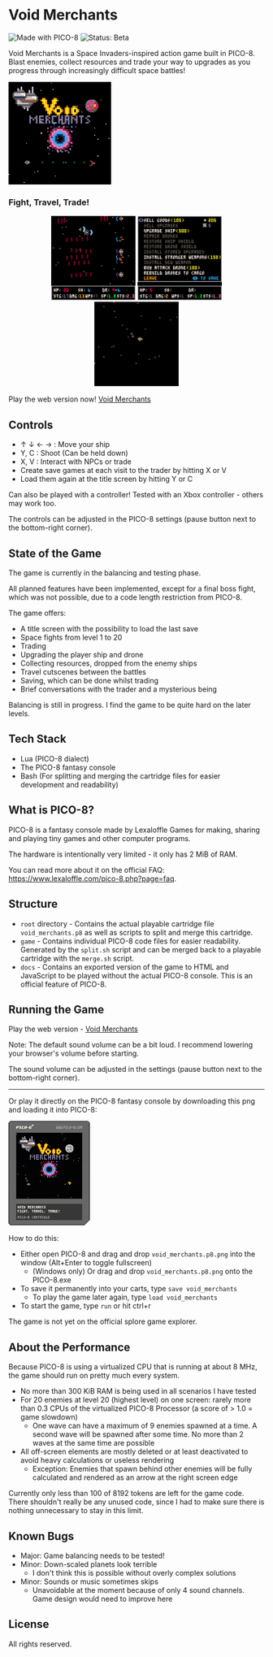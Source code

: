 # Void Merchants

![Made with PICO-8](https://img.shields.io/badge/made%20with-PICO--8-red)
![Status: Beta](https://img.shields.io/badge/status-beta-yellow)

Void Merchants is a Space Invaders-inspired action game built in PICO-8. Blast enemies, collect resources and trade your way to upgrades as you progress through increasingly difficult space battles!

<img src="https://github.com/Scatenix/Void-Merchants/blob/main/resources/README_resources/void_merchants.png" alt="Void Merchants" width="40%" />

### Fight, Travel, Trade!

<p align="center">
    <img src="https://github.com/Scatenix/Void-Merchants/blob/main/resources/README_resources/void_merchants_fight.gif" alt="Void Merchants Fight" width="33%" />
    <img src="https://github.com/Scatenix/Void-Merchants/blob/main/resources/README_resources/void_merchants_trade.gif" alt="Void Merchants Travel" width="33%" />
    <img src="https://github.com/Scatenix/Void-Merchants/blob/main/resources/README_resources/void_merchants_travel.gif" alt="Void Merchants Trade" width="33%" />
</p>

Play the web version now! [Void Merchants](https://scatenix.github.io/Void-Merchants/)

## Controls

- ↑ ↓ ← → : Move your ship
- Y, C    : Shoot (Can be held down)
- X, V    : Interact with NPCs or trade
- Create save games at each visit to the trader by hitting X or V
- Load them again at the title screen by hitting Y or C

Can also be played with a controller! Tested with an Xbox controller - others may work too.

The controls can be adjusted in the PICO-8 settings (pause button next to the bottom-right corner).

## State of the Game

The game is currently in the balancing and testing phase.

All planned features have been implemented, except for a final boss fight, which was not possible, due to a code length restriction from PICO-8.

The game offers:
- A title screen with the possibility to load the last save
- Space fights from level 1 to 20
- Trading
- Upgrading the player ship and drone
- Collecting resources, dropped from the enemy ships
- Travel cutscenes between the battles
- Saving, which can be done whilst trading
- Brief conversations with the trader and a mysterious being

Balancing is still in progress. I find the game to be quite hard on the later levels.

## Tech Stack

- Lua (PICO-8 dialect)
- The PICO-8 fantasy console
- Bash (For splitting and merging the cartridge files for easier development and readability)

## What is PICO-8?

PICO-8 is a fantasy console made by Lexaloffle Games for making, sharing and playing tiny games and other computer programs.

The hardware is intentionally very limited - it only has 2 MiB of RAM.

You can read more about it on the official FAQ: https://www.lexaloffle.com/pico-8.php?page=faq.

## Structure

- `root` directory - Contains the actual playable cartridge file `void_merchants.p8` as well as scripts to split and merge this cartridge.
- `game` - Contains individual PICO-8 code files for easier readability. Generated by the `split.sh` script and can be merged back to a playable cartridge with the `merge.sh` script.
- `docs` - Contains an exported version of the game to HTML and JavaScript to be played without the actual PICO-8 console. This is an official feature of PICO-8.

## Running the Game

Play the web version - [Void Merchants](https://scatenix.github.io/Void-Merchants/)

Note: The default sound volume can be a bit loud. I recommend lowering your browser's volume before starting.

The sound volume can be adjusted in the settings (pause button next to the bottom-right corner).

---

Or play it directly on the PICO-8 fantasy console by downloading this png and loading it into PICO-8:

<img src="https://github.com/Scatenix/Void-Merchants/blob/main/resources/README_resources/void_merchants.p8.png" alt="Void Merchants Game Cartridge" />

How to do this:
- Either open PICO-8 and drag and drop `void_merchants.p8.png` into the window (Alt+Enter to toggle fullscreen)
    - (Windows only) Or drag and drop `void_merchants.p8.png` onto the PICO-8.exe
- To save it permanently into your carts, type `save void_merchants`
    - To play the game later again, type `load void_merchants`
- To start the game, type `run` or hit ctrl+r

The game is not yet on the official splore game explorer.

## About the Performance

Because PICO-8 is using a virtualized CPU that is running at about 8 MHz, the game should run on pretty much every system.

- No more than 300 KiB RAM is being used in all scenarios I have tested
- For 20 enemies at level 20 (highest level) on one screen: rarely more than 0.3 CPUs of the virtualized PICO-8 Processor (a score of > 1.0 = game slowdown)
    - One wave can have a maximum of 9 enemies spawned at a time. A second wave will be spawned after some time. No more than 2 waves at the same time are possible
- All off-screen elements are mostly deleted or at least deactivated to avoid heavy calculations or useless rendering
    - Exception: Enemies that spawn behind other enemies will be fully calculated and rendered as an arrow at the right screen edge

Currently only less than 100 of 8192 tokens are left for the game code. There shouldn't really be any unused code, since I had to make sure there is nothing unnecessary to stay in this limit.

## Known Bugs

- Major: Game balancing needs to be tested!
- Minor: Down-scaled planets look terrible
    - I don't think this is possible without overly complex solutions
- Minor: Sounds or music sometimes skips
    - Unavoidable at the moment because of only 4 sound channels. Game design would need to improve here

## License

All rights reserved.
